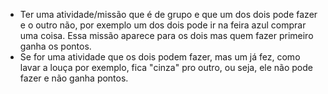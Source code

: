 

- Ter uma atividade/missão que é de grupo e que um dos dois pode fazer e o outro não, por exemplo um dos dois pode ir na feira azul comprar uma coisa. Essa missão aparece para os dois mas quem fazer primeiro ganha os pontos.
- Se for uma atividade que os dois podem fazer, mas um já fez, como lavar a louça por exemplo, fica "cinza" pro outro, ou seja, ele não pode fazer e não ganha pontos.